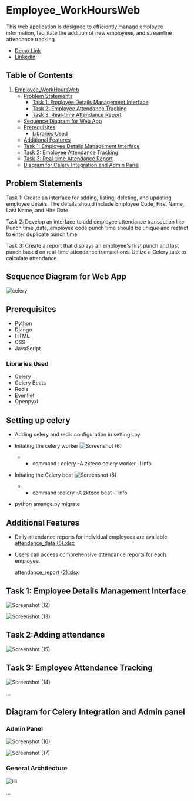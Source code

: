 # Employee_WorkHoursWeb

This web application is designed to efficiently manage employee information, facilitate the addition of new employees, and streamline attendance tracking.

- [Demo Link](#demo-link)
- [LinkedIn](https://www.linkedin.com/in/kumar-satyam-769340243/)
## Table of Contents

1. [Employee_WorkHoursWeb](#employee_workhoursweb)
    - [Problem Statements](#problem-statements)
        - [Task 1: Employee Details Management Interface](#task-1-employee-details-management-interface)
        - [Task 2: Employee Attendance Tracking](#task-2-employee-attendance-tracking)
        - [Task 3: Real-time Attendance Report](#task-3-real-time-attendance-report)
    - [Sequence Diagram for Web App](#sequence-diagram-for-web-app)
    - [Prerequisites](#prerequisites)
        - [Libraries Used](#libraries-used)
    - [Additional Features](#additional-features)
    - [Task 1: Employee Details Management Interface](#task-1-employee-details-management-interface-1)
    - [Task 2: Employee Attendance Tracking](#task-2-employee-attendance-tracking-1)
    - [Task 3: Real-time Attendance Report](#task-3-real-time-attendance-report-1)
    -  [Diagram for Celery Integration and Admin Panel](#diagram-for-celery-integration-and-admin-panel)



## Problem Statements

Task 1: Create an interface for adding, listing, deleting, and updating employee details. The details should include Employee Code, First Name, Last Name, and Hire Date.

Task 2: Develop an interface to add employee attendance transaction like Punch time ,date,,employee code punch time should be unique and restrict to enter duplicate punch time

Task 3: Create a report that displays an employee's first punch and last punch based on real-time attendance transactions. Utilize a Celery task to calculate attendance.

## Sequence Diagram for Web App
![celery](https://github.com/krsatyam99/Employee_WorkHoursWeb/assets/103446420/0596bca1-2913-4e92-b6d4-9c03c9f93bd9)


## Prerequisites

- Python
- Django
- HTML
- CSS
- JavaScript

### Libraries Used

- Celery
- Celery Beats
- Redis
- Eventlet
- Openpyxl
## Setting up celery
- Adding celery and redis configuration in settings.py
- Initating the celery worker
  ![Screenshot (6)](https://github.com/krsatyam99/Employee_WorkHoursWeb/assets/103446420/85167560-2003-4774-b2bc-d8344eb3213f)
  - - command :  celery -A zkteco.celery worker -l info 

- Initating the Celery beat
  ![Screenshot (8)](https://github.com/krsatyam99/Employee_WorkHoursWeb/assets/103446420/7831c353-ce2a-4391-b3db-780a904e806c)
   - - command :celery -A zkteco beat -l info
- python amange.py migrate

## Additional Features
- Daily attendance reports for individual employees are available.
 [attendance_data (6).xlsx](https://github.com/krsatyam99/Employee_WorkHoursWeb/files/13400397/attendance_data.6.xlsx)

- Users can access comprehensive attendance reports for each employee.

  [attendance_report (2).xlsx](https://github.com/krsatyam99/Employee_WorkHoursWeb/files/13400405/attendance_report.2.xlsx)

## Task 1: Employee Details Management Interface

![Screenshot (12)](https://github.com/krsatyam99/Employee_WorkHoursWeb/assets/103446420/8ed390f1-7601-4344-a158-fcf227edd220)

![Screenshot (13)](https://github.com/krsatyam99/Employee_WorkHoursWeb/assets/103446420/9cc46523-e2ba-44c0-a3d3-36950fcf193b)


## Task 2:Adding attendance

![Screenshot (15)](https://github.com/krsatyam99/Employee_WorkHoursWeb/assets/103446420/44761e1e-e6df-4f1e-b03f-ad1585f753e2)

## Task 3: Employee Attendance Tracking
![Screenshot (14)](https://github.com/krsatyam99/Employee_WorkHoursWeb/assets/103446420/9b8f2b01-d845-4a67-84d6-960604d5fa50)

...




## Diagram for Celery Integration and  Admin panel
### Admin Panel 
![Screenshot (16)](https://github.com/krsatyam99/Employee_WorkHoursWeb/assets/103446420/4f8fe88e-f14a-44eb-a7eb-37375a2ce87c)

![Screenshot (17)](https://github.com/krsatyam99/Employee_WorkHoursWeb/assets/103446420/1baf3c15-8238-4d79-8ca3-a48c0a7728cb)

 ### General  Architecture


![iiii](https://github.com/krsatyam99/Employee_WorkHoursWeb/assets/103446420/1e7dc066-773d-4ab5-87d7-a5456d182157)



...




